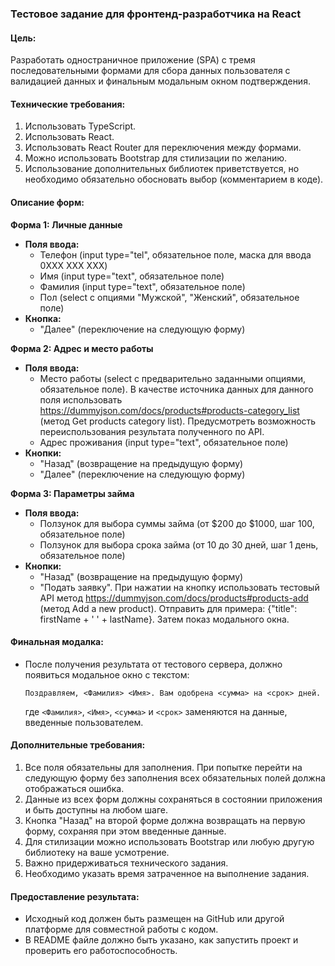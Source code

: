 ### Тестовое задание для фронтенд-разработчика на React

#### Цель:
Разработать одностраничное приложение (SPA) с тремя последовательными формами для сбора данных пользователя с валидацией данных и финальным модальным окном подтверждения.

#### Технические требования:
1. Использовать TypeScript.
2. Использовать React.
3. Использовать React Router для переключения между формами.
4. Можно использовать Bootstrap для стилизации по желанию.
5. Использование дополнительных библиотек приветствуется, но необходимо обязательно обосновать выбор (комментарием в коде).

#### Описание форм:

**Форма 1: Личные данные**
- **Поля ввода:**
    - Телефон (input type="tel", обязательное поле, маска для ввода 0XXX XXX XXX)
    - Имя (input type="text", обязательное поле)
    - Фамилия (input type="text", обязательное поле)
    - Пол (select с опциями "Мужской", "Женский", обязательное поле)
- **Кнопка:**
    - "Далее" (переключение на следующую форму)

**Форма 2: Адрес и место работы**
- **Поля ввода:**
    - Место работы (select с предварительно заданными опциями, обязательное поле). В качестве источника данных для данного поля использовать https://dummyjson.com/docs/products#products-category_list (метод Get products category list). Предусмотреть возможность переиспользования результата полученного по API.
    - Адрес проживания (input type="text", обязательное поле)
- **Кнопки:**
    - "Назад" (возвращение на предыдущую форму)
    - "Далее" (переключение на следующую форму)

**Форма 3: Параметры займа**
- **Поля ввода:**
    - Ползунок для выбора суммы займа (от $200 до $1000, шаг 100, обязательное поле)
    - Ползунок для выбора срока займа (от 10 до 30 дней, шаг 1 день, обязательное поле)
- **Кнопки:**
    - "Назад" (возвращение на предыдущую форму)
    - "Подать заявку". При нажатии на кнопку использовать тестовый API метод https://dummyjson.com/docs/products#products-add (метод Add a new product). Отправить для примера: {"title": firstName + ' ' + lastName}. Затем показ модального окна.

#### Финальная модалка:
- После получения результата от тестового сервера, должно появиться модальное окно с текстом:
  ```
  Поздравляем, <Фамилия> <Имя>. Вам одобрена <сумма> на <срок> дней.
  ```
  где `<Фамилия>`, `<Имя>`, `<сумма>` и `<срок>` заменяются на данные, введенные пользователем.

#### Дополнительные требования:
1. Все поля обязательны для заполнения. При попытке перейти на следующую форму без заполнения всех обязательных полей должна отображаться ошибка.
2. Данные из всех форм должны сохраняться в состоянии приложения и быть доступны на любом шаге.
3. Кнопка "Назад" на второй форме должна возвращать на первую форму, сохраняя при этом введенные данные.
4. Для стилизации можно использовать Bootstrap или любую другую библиотеку на ваше усмотрение.
5. Важно придерживаться технического задания.
6. Необходимо указать время затраченное на выполнение задания.

#### Предоставление результата:
- Исходный код должен быть размещен на GitHub или другой платформе для совместной работы с кодом.
- В README файле должно быть указано, как запустить проект и проверить его работоспособность.
